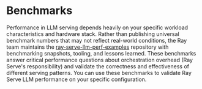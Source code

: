 # Benchmarks

Performance in LLM serving depends heavily on your specific workload characteristics and hardware stack. Rather than publishing universal benchmark numbers that may not reflect real-world conditions, the Ray team maintains the [ray-serve-llm-perf-examples](https://github.com/anyscale/ray-serve-llm-perf-examples) repository with benchmarking snapshots, tooling, and lessons learned. These benchmarks answer critical performance questions about orchestration overhead (Ray Serve's responsibility) and validate the correctness and effectiveness of different serving patterns. You can use these benchmarks to validate Ray Serve LLM performance on your specific configuration.